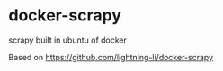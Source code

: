 docker-scrapy
=============

scrapy built in ubuntu of docker 


Based on https://github.com/lightning-li/docker-scrapy
